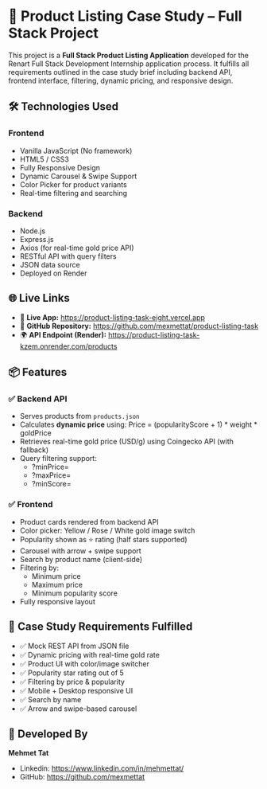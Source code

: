 # 💍 Product Listing Case Study – Full Stack Project

This project is a **Full Stack Product Listing Application** developed for the Renart Full Stack Development Internship application process. It fulfills all requirements outlined in the case study brief including backend API, frontend interface, filtering, dynamic pricing, and responsive design.

## 🛠 Technologies Used

### Frontend
- Vanilla JavaScript (No framework)
- HTML5 / CSS3
- Fully Responsive Design
- Dynamic Carousel & Swipe Support
- Color Picker for product variants
- Real-time filtering and searching

### Backend
- Node.js
- Express.js
- Axios (for real-time gold price API)
- RESTful API with query filters
- JSON data source
- Deployed on Render

## 🌐 Live Links

- 🔗 **Live App:** https://product-listing-task-eight.vercel.app
- 🧠 **GitHub Repository:** https://github.com/mexmettat/product-listing-task
- 🌍 **API Endpoint (Render):** https://product-listing-task-kzem.onrender.com/products

## 📦 Features

### ✅ Backend API
- Serves products from `products.json`
- Calculates **dynamic price** using:
  Price = (popularityScore + 1) * weight * goldPrice
- Retrieves real-time gold price (USD/g) using Coingecko API (with fallback)
- Query filtering support:
  - ?minPrice=
  - ?maxPrice=
  - ?minScore=

### ✅ Frontend
- Product cards rendered from backend API
- Color picker: Yellow / Rose / White gold image switch
- Popularity shown as ⭐ rating (half stars supported)
- Carousel with arrow + swipe support
- Search by product name (client-side)
- Filtering by:
  - Minimum price
  - Maximum price
  - Minimum popularity score
- Fully responsive layout

## 📄 Case Study Requirements Fulfilled

- ✅ Mock REST API from JSON file
- ✅ Dynamic pricing with real-time gold rate
- ✅ Product UI with color/image switcher
- ✅ Popularity star rating out of 5
- ✅ Filtering by price & popularity
- ✅ Mobile + Desktop responsive UI
- ✅ Search by name
- ✅ Arrow and swipe-based carousel

## 👤 Developed By

**Mehmet Tat**  
- Linkedin: https://www.linkedin.com/in/mehmettat/ 
- GitHub: https://github.com/mexmettat
